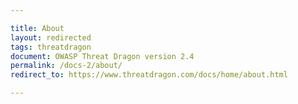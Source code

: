 ```yaml
---

title: About
layout: redirected
tags: threatdragon
document: OWASP Threat Dragon version 2.4
permalink: /docs-2/about/
redirect_to: https://www.threatdragon.com/docs/home/about.html

---
```

